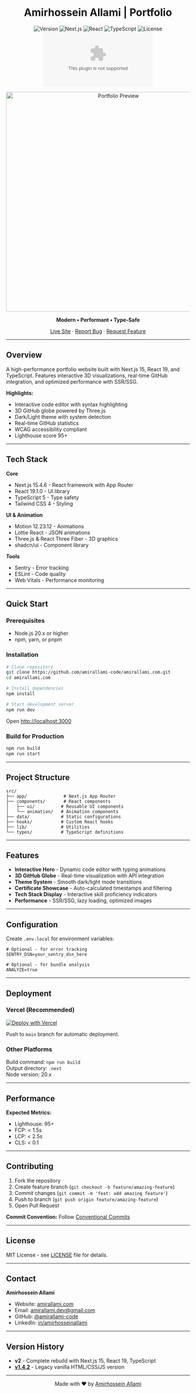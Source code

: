 <div align="center">

# Amirhossein Allami | Portfolio

![Version](https://img.shields.io/badge/version-2.0.0-white?style=flat-square)
![Next.js](https://img.shields.io/badge/Next.js-15.4.6-black?style=flat-square&logo=next.js)
![React](https://img.shields.io/badge/React-19.1.0-61DAFB?style=flat-square&logo=react)
![TypeScript](https://img.shields.io/badge/TypeScript-5-3178C6?style=flat-square&logo=typescript)
![License](https://img.shields.io/badge/license-MIT-blue?style=flat-square)
![GitHub stars](https://img.shields.io/github/stars/amirallami-code/amirallami.com?style=flat-square&color=yellow)

<p align="center">
  <img src="https://amirallami.com/og-image.jpg" alt="Portfolio Preview" width="600">
</p>

**Modern • Performant • Type-Safe**

[Live Site](https://amirallami.com) · [Report Bug](https://github.com/amirallami-code/amirallami.com/issues) · [Request Feature](https://github.com/amirallami-code/amirallami.com/issues)

</div>

---

## Overview

A high-performance portfolio website built with Next.js 15, React 19, and TypeScript. Features interactive 3D visualizations, real-time GitHub integration, and optimized performance with SSR/SSG.

**Highlights:**
- Interactive code editor with syntax highlighting
- 3D GitHub globe powered by Three.js
- Dark/Light theme with system detection
- Real-time GitHub statistics
- WCAG accessibility compliant
- Lighthouse score 95+

---

## Tech Stack

**Core**
- Next.js 15.4.6 - React framework with App Router
- React 19.1.0 - UI library
- TypeScript 5 - Type safety
- Tailwind CSS 4 - Styling

**UI & Animation**
- Motion 12.23.12 - Animations
- Lottie React - JSON animations
- Three.js & React Three Fiber - 3D graphics
- shadcn/ui - Component library

**Tools**
- Sentry - Error tracking
- ESLint - Code quality
- Web Vitals - Performance monitoring

---

## Quick Start

### Prerequisites
- Node.js 20.x or higher
- npm, yarn, or pnpm

### Installation

```bash
# Clone repository
git clone https://github.com/amirallami-code/amirallami.com.git
cd amirallami.com

# Install dependencies
npm install

# Start development server
npm run dev
```

Open [http://localhost:3000](http://localhost:3000)

### Build for Production

```bash
npm run build
npm run start
```

---

## Project Structure

```
src/
├── app/              # Next.js App Router
├── components/       # React components
│   ├── ui/          # Reusable UI components
│   └── animation/   # Animation components
├── data/            # Static configurations
├── hooks/           # Custom React hooks
├── lib/             # Utilities
└── types/           # TypeScript definitions
```

---

## Features

- **Interactive Hero** - Dynamic code editor with typing animations
- **3D GitHub Globe** - Real-time visualization with API integration
- **Theme System** - Smooth dark/light mode transitions
- **Certificate Showcase** - Auto-calculated timestamps and filtering
- **Tech Stack Display** - Interactive skill proficiency indicators
- **Performance** - SSR/SSG, lazy loading, optimized images

---

## Configuration

Create `.env.local` for environment variables:

```env
# Optional - for error tracking
SENTRY_DSN=your_sentry_dsn_here

# Optional - for bundle analysis
ANALYZE=true
```

---

## Deployment

### Vercel (Recommended)

[![Deploy with Vercel](https://vercel.com/button)](https://vercel.com/new/clone?repository-url=https://github.com/amirallami-code/amirallami.com)

Push to `main` branch for automatic deployment.

### Other Platforms

Build command: `npm run build`  
Output directory: `.next`  
Node version: 20.x

---

## Performance

**Expected Metrics:**
- Lighthouse: 95+
- FCP: < 1.5s
- LCP: < 2.5s
- CLS: < 0.1

---

## Contributing

1. Fork the repository
2. Create feature branch (`git checkout -b feature/amazing-feature`)
3. Commit changes (`git commit -m 'feat: add amazing feature'`)
4. Push to branch (`git push origin feature/amazing-feature`)
5. Open Pull Request

**Commit Convention:** Follow [Conventional Commits](https://www.conventionalcommits.org/)

---

## License

MIT License - see [LICENSE](LICENSE) file for details.

---

## Contact

**Amirhossein Allami**

- Website: [amirallami.com](https://amirallami.com)
- Email: [amirallami.dev@gmail.com](mailto:amirallami.dev@gmail.com)
- GitHub: [@amirallami-code](https://github.com/amirallami-code)
- LinkedIn: [in/amirhosseinallami](https://www.linkedin.com/in/amirhosseinallami)

---

## Version History

- **v2** - Complete rebuild with Next.js 15, React 19, TypeScript
- **[v1.4.2](https://v1.amirallami.com)** - Legacy vanilla HTML/CSS/JS version

---

<div align="center">

Made with ❤️ by [Amirhossein Allami](https://github.com/amirallami-code)

</div>
